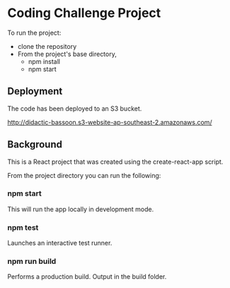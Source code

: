 
# Coding Challenge Project

To run the project:

* clone the repository
* From the project's base directory, 
    - npm install
    - npm start

## Deployment
The code has been deployed to an S3 bucket.

http://didactic-bassoon.s3-website-ap-southeast-2.amazonaws.com/

## Background

This is a React project that was created using the create-react-app script.

From the project directory you can run the following:

### npm start

This will run the app locally in development mode.

### npm test

Launches an interactive test runner.

### npm run build

Performs a production build. Output in the build folder.


